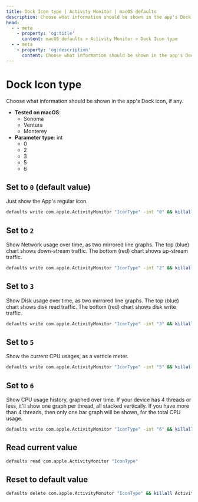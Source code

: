 ```yaml
---
title: Dock Icon type | Activity Monitor | macOS defaults
description: Choose what information should be shown in the app's Dock icon, if any.
head:
  - - meta
    - property: 'og:title'
      content: macOS defaults > Activity Monitor > Dock Icon type
  - - meta
    - property: 'og:description'
      content: Choose what information should be shown in the app's Dock icon, if any.
---
```


# Dock Icon type

Choose what information should be shown in the app's Dock icon, if any.

<!-- break lists -->

- **Tested on macOS**:
  - Sonoma
  - Ventura
  - Monterey
- **Parameter type**: int
  - 0
  - 2
  - 3
  - 5
  - 6

## Set to `0` (default value)

Just show the App's regular icon.

```bash
defaults write com.apple.ActivityMonitor "IconType" -int "0" && killall Activity\ Monitor
```

## Set to `2`

Show Network usage over time, as two mirrored line graphs.
The top (blue) chart shows down-stream traffic.
The bottom (red) chart shows up-stream traffic.

```bash
defaults write com.apple.ActivityMonitor "IconType" -int "2" && killall Activity\ Monitor
```

## Set to `3`

Show Disk usage over time, as two mirrored line graphs.
The top (blue) chart shows disk read traffic.
The bottom (red) chart shows disk write traffic.

```bash
defaults write com.apple.ActivityMonitor "IconType" -int "3" && killall Activity\ Monitor
```

## Set to `5`

Show the current CPU usages, as a verticle meter.

```bash
defaults write com.apple.ActivityMonitor "IconType" -int "5" && killall Activity\ Monitor
```

## Set to `6`

Show CPU usage history, graphed over time.
If your device has 4 threads or less, it'll show one graph per thread, all stacked vertically.
If you have more than 4 threads, then only one bar graph will be shown, for the total CPU usage.

```bash
defaults write com.apple.ActivityMonitor "IconType" -int "6" && killall Activity\ Monitor
```

## Read current value

```bash
defaults read com.apple.ActivityMonitor "IconType"
```

## Reset to default value

```bash
defaults delete com.apple.ActivityMonitor "IconType" && killall Activity\ Monitor
```
